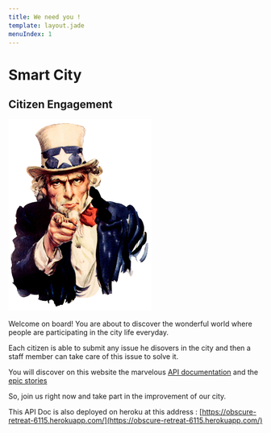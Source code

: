 ```yaml
---
title: We need you !
template: layout.jade
menuIndex: 1
---
```


# Smart City

## Citizen Engagement


<img src="we-need-you.png" class="centered_img"/>

Welcome on board! You are about to discover the wonderful world where people are participating
in the city life everyday.

Each citizen is able to submit any issue he disovers in the city and then a staff member can
take care of this issue to solve it.

You will discover on this website the marvelous [API documentation](/api) and the [epic stories](/blog)

So, join us right now and take part in the improvement of our city.

This API Doc is also deployed on heroku at this address : [https://obscure-retreat-6115.herokuapp.com/](https://obscure-retreat-6115.herokuapp.com/)





